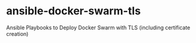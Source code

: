 # ansible-docker-swarm-tls
Ansible Playbooks to Deploy Docker Swarm with TLS (including certificate creation)
